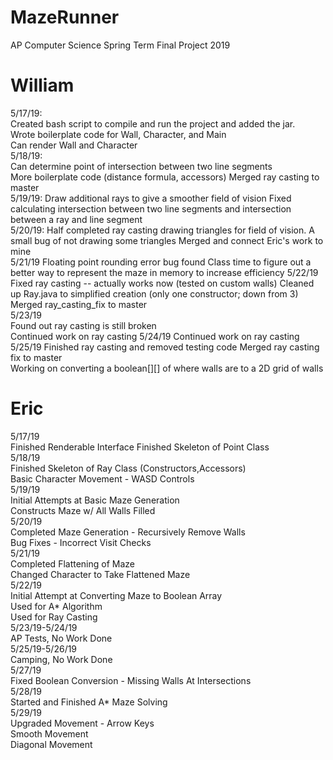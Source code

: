 # MazeRunner
AP Computer Science Spring Term Final Project 2019

# William  
5/17/19:  
Created bash script to compile and run the project and added the jar.  
Wrote boilerplate code for Wall, Character, and Main  
Can render Wall and Character  
5/18/19:  
Can determine point of intersection between two line segments  
More boilerplate code (distance formula, accessors)
Merged ray casting to master  
5/19/19:
Draw additional rays to give a smoother field of vision
Fixed calculating intersection between two line segments and intersection between a ray and line segment  
5/20/19:
Half completed ray casting drawing triangles for field of vision. A small bug of not drawing some triangles
Merged and connect Eric's work to mine  
5/21/19
Floating point rounding error bug found
Class time to figure out a better way to represent the maze in memory to increase efficiency
5/22/19
Fixed ray casting -- actually works now (tested on custom walls)
Cleaned up Ray.java to simplified creation (only one constructor; down from 3)
Merged ray_casting_fix to master  
5/23/19  
Found out ray casting is still broken  
Continued work on ray casting
5/24/19
Continued work on ray casting  
5/25/19
Finished ray casting and removed testing code
Merged ray casting fix to master  
Working on converting a boolean[][] of where walls are to a 2D grid of walls

# Eric  
5/17/19  
Finished Renderable Interface
Finished Skeleton of Point Class  
5/18/19  
Finished Skeleton of Ray Class (Constructors,Accessors)  
Basic Character Movement - WASD Controls  
5/19/19  
Initial Attempts at Basic Maze Generation  
Constructs Maze w/ All Walls Filled  
5/20/19  
Completed Maze Generation - Recursively Remove Walls  
Bug Fixes - Incorrect Visit Checks  
5/21/19   
Completed Flattening of Maze  
Changed Character to Take Flattened Maze  
5/22/19  
Initial Attempt at Converting Maze to Boolean Array   
Used for A* Algorithm  
Used for Ray Casting  
5/23/19-5/24/19  
AP Tests, No Work Done  
5/25/19-5/26/19  
Camping, No Work Done  
5/27/19  
Fixed Boolean Conversion - Missing Walls At Intersections  
5/28/19  
Started and Finished A* Maze Solving  
5/29/19  
Upgraded Movement - Arrow Keys  
Smooth Movement  
Diagonal Movement
